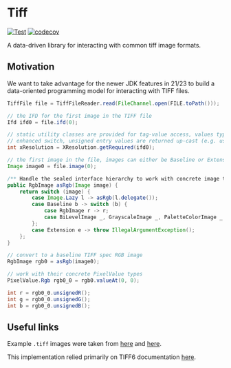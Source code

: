 # Tiff

[![Test](https://github.com/stellarsunset/tiff/actions/workflows/test.yaml/badge.svg)](https://github.com/stellarsunset/tiff/actions/workflows/test.yaml)
[![codecov](https://codecov.io/gh/stellarsunset/tiff/graph/badge.svg?token=2SZ6MJxyXA)](https://codecov.io/gh/stellarsunset/tiff)

A data-driven library for interacting with common tiff image formats.

## Motivation

We want to take advantage for the newer JDK features in 21/23 to build a data-oriented programming model for interacting
with TIFF files.

```java
TiffFile file = TiffFileReader.read(FileChannel.open(FILE.toPath()));

// the IFD for the first image in the TIFF file
Ifd ifd0 = file.ifd(0);

// static utility classes are provided for tag-value access, values types are handled via 
// enhanced switch, unsigned entry values are returned up-cast (e.g. ushort -> int)
int xResolution = XResolution.getRequired(ifd0);

// the first image in the file, images can either be Baseline or Extension types
Image image0 = file.image(0);

/** Handle the sealed interface hierarchy to work with concrete image types. */
public RgbImage asRgb(Image image) {
    return switch (image) {
        case Image.Lazy l -> asRgb(l.delegate());
        case Baseline b -> switch (b) {
            case RgbImage r -> r;
            case BiLevelImage _, GrayscaleImage _, PaletteColorImage _ -> throw IllegalArgumentException();
        };
        case Extension e -> throw IllegalArgumentException();
    };
}

// convert to a baseline TIFF spec RGB image
RgbImage rgb0 = asRgb(image0);

// work with their concrete PixelValue types
PixelValue.Rgb rgb0_0 = rgb0.valueAt(0, 0);

int r = rgb0_0.unsignedR();
int g = rgb0_0.unsignedG();
int b = rgb0_0.unsignedB();
```

## Useful links

Example `.tiff` images were taken from [here](https://people.math.sc.edu/Burkardt/data/tif/tif.html)
and [here](https://github.com/tlnagy/exampletiffs/tree/master).

This implementation relied primarily on TIFF6
documentation [here](https://www.itu.int/itudoc/itu-t/com16/tiff-fx/docs/tiff6.pdf).